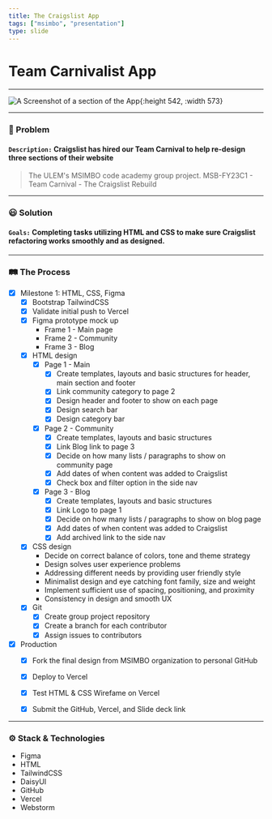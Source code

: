 ```yaml
---
title: The Craigslist App 
tags: ["msimbo", "presentation"]
type: slide
---
```


# Team Carnivalist App

---

<!-- A Screenshot of a section of the App) -->
![A Screenshot of a section of the App](https://i.imgur.com/raMU5TC.png){:height 542, :width 573}

---

### 🤔 Problem
<!-- Share a brief detail on the problem you're trying to solve) -->
#### `Description:` Craigslist has hired our Team Carnival to help re-design three sections of their website
>The ULEM's MSIMBO code academy group project. MSB-FY23C1 - Team Carnival - The Craigslist Rebuild

---

### 😃 Solution
<!-- Share your brief solution to this problem, your description should be non-technical) -->
#### `Goals:` Completing tasks utilizing HTML and CSS to make sure Craigslist refactoring works smoothly and as designed.

---

### 🛤️ The Process
<!-- itemized the key parts of your process for building this app (framed around the milestones) -->
- [x] Milestone 1: HTML, CSS, Figma  
	- [x] Bootstrap TailwindCSS  
	- [x] Validate initial push to Vercel  
	- [x] Figma prototype mock up  
		- Frame 1 - Main page  
		- Frame 2 - Community  
		- Frame 3 - Blog  
	- [x] HTML design  
		- [x] Page 1 - Main  
			- [x] Create templates, layouts and basic structures for header, main section and footer  
			- [x] Link community category to page 2  
			- [x] Design header and footer to show on each page  
			- [x] Design search bar
			- [x] Design category bar
		- [x] Page 2 - Community  
			- [x] Create templates, layouts and basic structures  
			- [x] Link Blog link to page 3  
			- [x] Decide on how many lists / paragraphs to show on community page  
			- [x] Add dates of when content was added to Craigslist  
			- [x] Check box and filter option in the side nav  
		- [x] Page 3 - Blog  
			- [x] Create templates, layouts and basic structures  
			- [x] Link Logo to page 1  
			- [x] Decide on how many lists / paragraphs to show on blog page  
			- [x] Add dates of when content was added to Craigslist  
			- [x] Add archived link to the side nav  
	- [x] CSS design  
		- Decide on correct balance of colors, tone and theme strategy  
		- Design solves user experience problems  
		- Addressing different needs by providing user friendly style  
		- Minimalist design and eye catching font family, size and weight  
		- Implement sufficient use of spacing, positioning, and proximity  
		- Consistency in design and smooth UX  
	- [x] Git
		- [x] Create group project repository
		- [x] Create a branch for each contributor
		- [x] Assign issues to contributors
- [x] Production 
	- [x] Fork the final design from MSIMBO organization to personal GitHub
	- [x] Deploy to Vercel
	- [x] Test HTML & CSS Wirefame on Vercel
	- [x] Submit the GitHub, Vercel, and Slide deck link


---

<!-- itemized the techologies your used -->
### ⚙️ Stack & Technologies
- Figma
- HTML
- TailwindCSS
- DaisyUI
- GitHub
- Vercel
- Webstorm